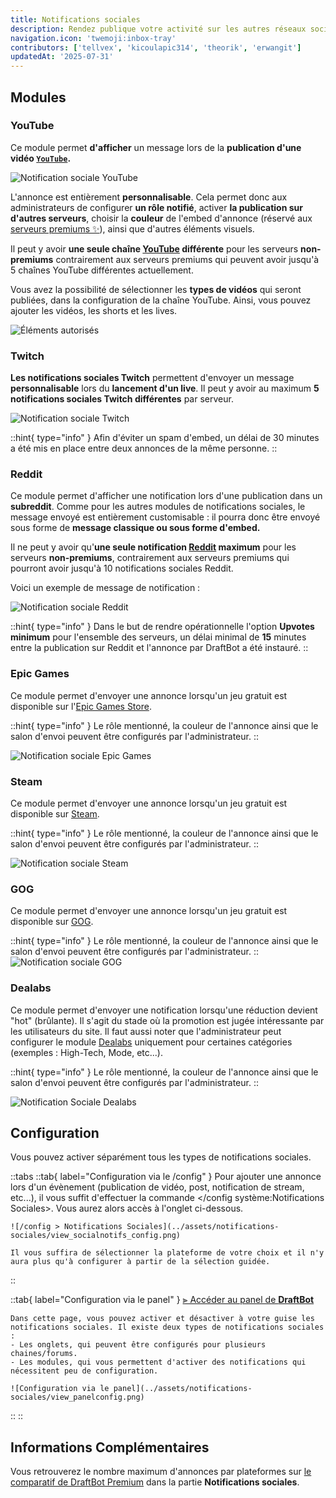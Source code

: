 ```yaml
---
title: Notifications sociales
description: Rendez publique votre activité sur les autres réseaux sociaux !
navigation.icon: 'twemoji:inbox-tray'
contributors: ['tellvex', 'kicoulapic314', 'theorik', 'erwangit']
updatedAt: '2025-07-31'
---
```


## Modules

### YouTube

Ce module permet **d'afficher** un message lors de la **publication d'une vidéo [`YouTube`](https://www.youtube.com/).**

![Notification sociale YouTube](../assets/notifications-sociales/view_youtube.png)

L'annonce est entièrement **personnalisable**. Cela permet donc aux administrateurs de configurer **un rôle notifié**, activer **la publication sur d'autres serveurs**, choisir la **couleur** de l'embed d'annonce (réservé aux [serveurs premiums ✨](/premium)), ainsi que d'autres éléments visuels.

Il peut y avoir **une seule chaîne [YouTube](https://www.youtube.com/) différente** pour les serveurs **non-premiums** contrairement aux serveurs premiums qui peuvent avoir jusqu'à 5 chaînes YouTube différentes actuellement.

Vous avez la possibilité de sélectionner les **types de vidéos** qui seront publiées, dans la configuration de la chaîne YouTube. Ainsi, vous pouvez ajouter les vidéos, les shorts et les lives.

![Éléments autorisés](../assets/notifications-sociales/youtube_allowed.png)

### Twitch

**Les notifications sociales Twitch** permettent d'envoyer un message **personnalisable** lors du **lancement d'un live**. Il peut y avoir au maximum **5 notifications sociales Twitch différentes** par serveur.

![Notification sociale Twitch](../assets/notifications-sociales/view_twitch.png)

::hint{ type="info" }
  Afin d'éviter un spam d'embed, un délai de 30 minutes a été mis en place entre deux annonces de la même personne.
::

### Reddit

Ce module permet d'afficher une notification lors d'une publication dans un **subreddit**. Comme pour les autres modules de notifications sociales, le message envoyé est entièrement customisable : il pourra donc être envoyé sous forme de **message classique ou sous forme d'embed.**

Il ne peut y avoir qu'**une seule notification [Reddit](https://www.reddit.com/) maximum** pour les serveurs **non-premiums**, contrairement aux serveurs premiums qui pourront avoir jusqu'à 10 notifications sociales Reddit.

Voici un exemple de message de notification :

![Notification sociale Reddit](../assets/notifications-sociales/view_reddit.png)

::hint{ type="info" }
  Dans le but de rendre opérationnelle l'option **Upvotes minimum** pour l'ensemble des serveurs, un délai minimal de **15** minutes entre la publication sur Reddit et l'annonce par DraftBot a été instauré.
::

### Epic Games

Ce module permet d'envoyer une annonce lorsqu'un jeu gratuit est disponible sur l'[Epic Games Store](https://store.epicgames.com/fr/).

::hint{ type="info" }
  Le rôle mentionné, la couleur de l'annonce ainsi que le salon d'envoi peuvent être configurés par l'administrateur.
::

![Notification sociale Epic Games](../assets/notifications-sociales/view_epicgames.png)

### Steam

Ce module permet d'envoyer une annonce lorsqu'un jeu gratuit est disponible sur [Steam](https://store.steampowered.com/?l=french).

::hint{ type="info" }
  Le rôle mentionné, la couleur de l'annonce ainsi que le salon d'envoi peuvent être configurés par l'administrateur.
::

![Notification sociale Steam](../assets/notifications-sociales/view_steam.png)

### GOG

Ce module permet d'envoyer une annonce lorsqu'un jeu gratuit est disponible sur [GOG](https://www.gog.com/).

::hint{ type="info" }
  Le rôle mentionné, la couleur de l'annonce ainsi que le salon d'envoi peuvent être configurés par l'administrateur.
::
![Notification sociale GOG](../assets/notifications-sociales/view_gog.png)

### Dealabs

Ce module permet d'envoyer une notification lorsqu'une réduction devient "hot" (brûlante). Il s'agit du stade où la promotion est jugée intéressante par les utilisateurs du site. Il faut aussi noter que l'administrateur peut configurer le module [Dealabs](https://www.dealabs.com/) uniquement pour certaines catégories (exemples : High-Tech, Mode, etc...).

::hint{ type="info" }
  Le rôle mentionné, la couleur de l'annonce ainsi que le salon d'envoi peuvent être configurés par l'administrateur.
::

![Notification Sociale Dealabs](../assets/notifications-sociales/view_dealabs.png)

## Configuration

Vous pouvez activer séparément tous les types de notifications sociales.

::tabs
  ::tab{ label="Configuration via le /config" }
    Pour ajouter une annonce lors d'un évènement (publication de vidéo, post, notification de stream, etc...), il vous suffit d'effectuer la commande </config système:Notifications Sociales>. Vous aurez alors accès à l'onglet ci-dessous.

    ![/config > Notifications Sociales](../assets/notifications-sociales/view_socialnotifs_config.png)

    Il vous suffira de sélectionner la plateforme de votre choix et il n'y aura plus qu'à configurer à partir de la sélection guidée.
  ::

  ::tab{ label="Configuration via le panel" }
    [⫸ Accéder au panel de **DraftBot**](/dashboard/first/social-notifs)

    Dans cette page, vous pouvez activer et désactiver à votre guise les notifications sociales. Il existe deux types de notifications sociales :
    - Les onglets, qui peuvent être configurés pour plusieurs chaines/forums.
    - Les modules, qui vous permettent d'activer des notifications qui nécessitent peu de configuration.

    ![Configuration via le panel](../assets/notifications-sociales/view_panelconfig.png)
  ::
::

## Informations Complémentaires

Vous retrouverez le nombre maximum d'annonces par plateformes sur [le comparatif de DraftBot Premium](/premium#diff) dans la partie **Notifications sociales**.
